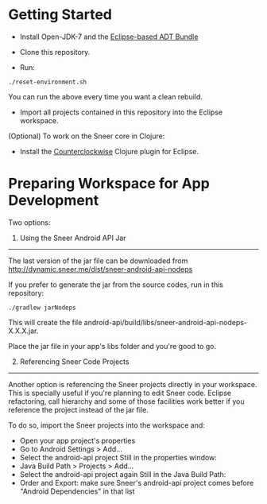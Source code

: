 Getting Started
====

- Install Open-JDK-7 and the [Eclipse-based ADT Bundle](http://developer.android.com/sdk/installing/index.html?pkg=adt)

- Clone this repository.

- Run:
```
./reset-environment.sh
```
You can run the above every time you want a clean rebuild.

- Import all projects contained in this repository into the Eclipse workspace.

(Optional) To work on the Sneer core in Clojure:
- Install the [Counterclockwise](http://code.google.com/p/counterclockwise/) Clojure plugin for Eclipse.


Preparing Workspace for App Development
====

Two options:

1) Using the Sneer Android API Jar
----

The last version of the jar file can be downloaded from http://dynamic.sneer.me/dist/sneer-android-api-nodeps

If you prefer to generate the jar from the source codes, run in this repository:
```
./gradlew jarNodeps
```

This will create the file android-api/build/libs/sneer-android-api-nodeps-X.X.X.jar.

Place the jar file in your app's libs folder and you're good to go.

2) Referencing Sneer Code Projects
----

Another option is referencing the Sneer projects directly in your workspace. This is specially useful if you're planning to edit Sneer code. Eclipse refactoring, call hierarchy and some of those facilities work better if you reference the project instead of the jar file.

To do so, import the Sneer projects into the workspace and:

- Open your app project's properties
- Go to Android Settings > Add...
- Select the android-api project
Still in the properties window:
- Java Build Path > Projects > Add...
- Select the android-api project again
Still in the Java Build Path:
- Order and Export: make sure Sneer's android-api project comes before "Android Dependencies" in that list
